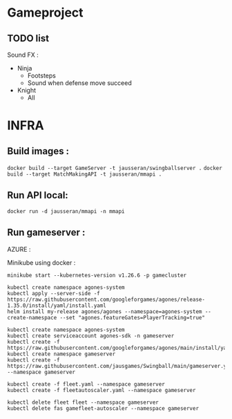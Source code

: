 # Gameproject 

## TODO list
Sound FX : 
- Ninja
    - Footsteps
    - Sound when defense move succeed
- Knight 
    - All

# INFRA

## Build images : 
`docker build --target GameServer -t jausseran/swingballserver .` 
`docker build --target MatchMakingAPI -t jausseran/mmapi .` 

## Run API local: 
`docker run -d jausseran/mmapi -n mmapi` 

## Run gameserver : 

AZURE  : 



Minikube using docker : 

``` 
minikube start --kubernetes-version v1.26.6 -p gamecluster

kubectl create namespace agones-system
kubectl apply --server-side -f https://raw.githubusercontent.com/googleforgames/agones/release-1.35.0/install/yaml/install.yaml
helm install my-release agones/agones --namespace=agones-system --create-namespace --set "agones.featureGates=PlayerTracking=true"

kubectl create namespace agones-system
kubectl create serviceaccount agones-sdk -n gameserver
kubectl create -f https://raw.githubusercontent.com/googleforgames/agones/main/install/yaml/install.yaml
kubectl create namespace gameserver
kubectl create -f https://raw.githubusercontent.com/jausgames/Swingball/main/gameserver.yaml --namespace gameserver

kubectl create -f fleet.yaml --namespace gameserver
kubectl create -f fleetautoscaler.yaml --namespace gameserver

kubectl delete fleet fleet --namespace gameserver
kubectl delete fas gamefleet-autoscaler --namespace gameserver
```

